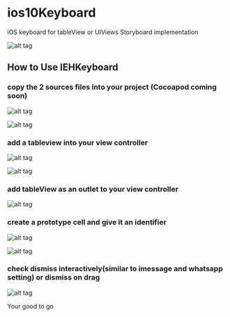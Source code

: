 # ios10Keyboard
iOS keyboard for tableView or UIViews Storyboard implementation

![alt tag](Swift3_tableviewcontroller/Screenshots/demoiOS10MessageAccessoryView.gif)

## How to Use IEHKeyboard

### copy the 2 sources files into your project (Cocoapod coming soon)
![alt tag](Swift3_tableviewcontroller/Screenshots/1.png)

![alt tag](Swift3_tableviewcontroller/Screenshots/2.png)

### add a tableview into your view controller 
![alt tag](Swift3_tableviewcontroller/Screenshots/3.png)

![alt tag](Swift3_tableviewcontroller/Screenshots/4.png)

### add tableView as an outlet to your view controller

![alt tag](Swift3_tableviewcontroller/Screenshots/5.png)

### create a prototype cell and give it an identifier
![alt tag](Swift3_tableviewcontroller/Screenshots/6.png)

![alt tag](Swift3_tableviewcontroller/Screenshots/7.png)

### check dismiss interactively(similar to imessage and whatsapp setting) or dismiss on drag 
![alt tag](Swift3_tableviewcontroller/Screenshots/8.png)

Your good to go



